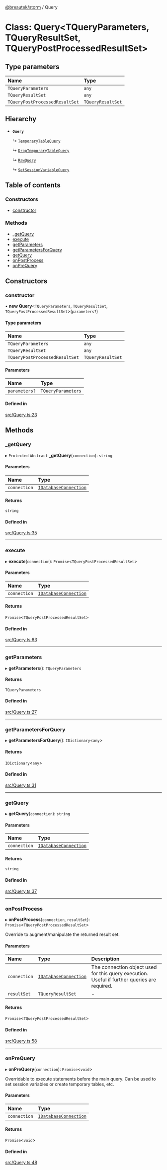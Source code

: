 [@breautek/storm](../README.md) / Query

# Class: Query<TQueryParameters, TQueryResultSet, TQueryPostProcessedResultSet\>

## Type parameters

| Name | Type |
| :------ | :------ |
| `TQueryParameters` | `any` |
| `TQueryResultSet` | `any` |
| `TQueryPostProcessedResultSet` | `TQueryResultSet` |

## Hierarchy

- **`Query`**

  ↳ [`TemporaryTableQuery`](TemporaryTableQuery.md)

  ↳ [`DropTemporaryTableQuery`](DropTemporaryTableQuery.md)

  ↳ [`RawQuery`](RawQuery.md)

  ↳ [`SetSessionVariableQuery`](SetSessionVariableQuery.md)

## Table of contents

### Constructors

- [constructor](Query.md#constructor)

### Methods

- [\_getQuery](Query.md#_getquery)
- [execute](Query.md#execute)
- [getParameters](Query.md#getparameters)
- [getParametersForQuery](Query.md#getparametersforquery)
- [getQuery](Query.md#getquery)
- [onPostProcess](Query.md#onpostprocess)
- [onPreQuery](Query.md#onprequery)

## Constructors

### constructor

• **new Query**<`TQueryParameters`, `TQueryResultSet`, `TQueryPostProcessedResultSet`\>(`parameters?`)

#### Type parameters

| Name | Type |
| :------ | :------ |
| `TQueryParameters` | `any` |
| `TQueryResultSet` | `any` |
| `TQueryPostProcessedResultSet` | `TQueryResultSet` |

#### Parameters

| Name | Type |
| :------ | :------ |
| `parameters?` | `TQueryParameters` |

#### Defined in

[src/Query.ts:23](https://github.com/breautek/storm/blob/186ee78/src/Query.ts#L23)

## Methods

### \_getQuery

▸ `Protected` `Abstract` **_getQuery**(`connection`): `string`

#### Parameters

| Name | Type |
| :------ | :------ |
| `connection` | [`IDatabaseConnection`](../interfaces/IDatabaseConnection.md) |

#### Returns

`string`

#### Defined in

[src/Query.ts:35](https://github.com/breautek/storm/blob/186ee78/src/Query.ts#L35)

___

### execute

▸ **execute**(`connection`): `Promise`<`TQueryPostProcessedResultSet`\>

#### Parameters

| Name | Type |
| :------ | :------ |
| `connection` | [`IDatabaseConnection`](../interfaces/IDatabaseConnection.md) |

#### Returns

`Promise`<`TQueryPostProcessedResultSet`\>

#### Defined in

[src/Query.ts:63](https://github.com/breautek/storm/blob/186ee78/src/Query.ts#L63)

___

### getParameters

▸ **getParameters**(): `TQueryParameters`

#### Returns

`TQueryParameters`

#### Defined in

[src/Query.ts:27](https://github.com/breautek/storm/blob/186ee78/src/Query.ts#L27)

___

### getParametersForQuery

▸ **getParametersForQuery**(): `IDictionary`<`any`\>

#### Returns

`IDictionary`<`any`\>

#### Defined in

[src/Query.ts:31](https://github.com/breautek/storm/blob/186ee78/src/Query.ts#L31)

___

### getQuery

▸ **getQuery**(`connection`): `string`

#### Parameters

| Name | Type |
| :------ | :------ |
| `connection` | [`IDatabaseConnection`](../interfaces/IDatabaseConnection.md) |

#### Returns

`string`

#### Defined in

[src/Query.ts:37](https://github.com/breautek/storm/blob/186ee78/src/Query.ts#L37)

___

### onPostProcess

▸ **onPostProcess**(`connection`, `resultSet`): `Promise`<`TQueryPostProcessedResultSet`\>

Override to augment/manipulate the returned result set.

#### Parameters

| Name | Type | Description |
| :------ | :------ | :------ |
| `connection` | [`IDatabaseConnection`](../interfaces/IDatabaseConnection.md) | The connection object used for this query execution. Useful if further queries are required. |
| `resultSet` | `TQueryResultSet` | - |

#### Returns

`Promise`<`TQueryPostProcessedResultSet`\>

#### Defined in

[src/Query.ts:58](https://github.com/breautek/storm/blob/186ee78/src/Query.ts#L58)

___

### onPreQuery

▸ **onPreQuery**(`connection`): `Promise`<`void`\>

Overridable to execute statements before the main query.
Can be used to set session variables or create temporary tables, etc.

#### Parameters

| Name | Type |
| :------ | :------ |
| `connection` | [`IDatabaseConnection`](../interfaces/IDatabaseConnection.md) |

#### Returns

`Promise`<`void`\>

#### Defined in

[src/Query.ts:48](https://github.com/breautek/storm/blob/186ee78/src/Query.ts#L48)
